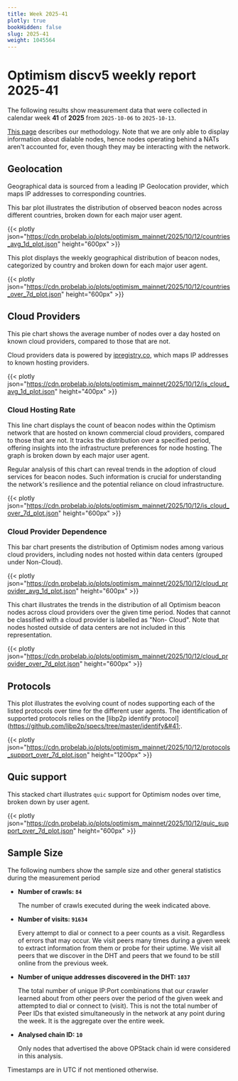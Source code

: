 ```yaml
---
title: Week 2025-41
plotly: true
bookHidden: false
slug: 2025-41
weight: 1045564
---
```


# Optimism discv5 weekly report 2025-41

The following results show measurement data that were collected in calendar week **41** of **2025** from `2025-10-06` to `2025-10-13`.

[This page](../methodology) describes our methodology. Note that we are only able to display information about dialable nodes, hence nodes operating behind a NATs aren't accounted for, even though they may be interacting with the network.


## Geolocation

Geographical data is sourced from a leading IP Geolocation provider, which maps IP addresses to corresponding countries.


This bar plot illustrates the distribution of observed beacon nodes across different countries, broken down for each major user agent.

{{< plotly json="https://cdn.probelab.io/plots/optimism_mainnet/2025/10/12/countries_avg_1d_plot.json" height="600px" >}}


This plot displays the weekly geographical distribution of beacon nodes, categorized by country and broken down for each major user agent.

{{< plotly json="https://cdn.probelab.io/plots/optimism_mainnet/2025/10/12/countries_over_7d_plot.json" height="600px" >}}


## Cloud Providers

This pie chart shows the average number of nodes over a day hosted on known cloud providers, compared to those that are not. 

Cloud providers data is powered by [ipregistry.co](https://ipregistry.co), which maps IP addresses to known hosting providers.

{{< plotly json="https://cdn.probelab.io/plots/optimism_mainnet/2025/10/12/is_cloud_avg_1d_plot.json" height="400px" >}}

### Cloud Hosting Rate

This line chart displays the count of beacon nodes within the Optimism network that are hosted on known commercial cloud providers, compared to those that are not. It tracks the distribution over a specified period, offering insights into the infrastructure preferences for node hosting. The graph is broken down by each major user agent.

Regular analysis of this chart can reveal trends in the adoption of cloud services for beacon nodes. Such information is crucial for understanding the network's resilience and the potential reliance on cloud infrastructure.

{{< plotly json="https://cdn.probelab.io/plots/optimism_mainnet/2025/10/12/is_cloud_over_7d_plot.json" height="600px" >}}

### Cloud Provider Dependence

This bar chart presents the distribution of Optimism nodes among various cloud providers, including nodes not hosted within data centers (grouped under Non-Cloud).

{{< plotly json="https://cdn.probelab.io/plots/optimism_mainnet/2025/10/12/cloud_provider_avg_1d_plot.json" height="600px" >}}

This chart illustrates the trends in the distribution of all Optimism beacon nodes across cloud providers over the given time period. Nodes that cannot be classified with a cloud provider is labelled as "Non-
Cloud". Note that nodes hosted outside of data centers are not included in this representation. 

{{< plotly json="https://cdn.probelab.io/plots/optimism_mainnet/2025/10/12/cloud_provider_over_7d_plot.json" height="600px" >}}


## Protocols

This plot illustrates the evolving count of nodes supporting each of the listed protocols over time for the different user agents. The identification of supported protocols relies on the [libp2p identify protocol]&#40;https://github.com/libp2p/specs/tree/master/identify&#41;.

{{< plotly json="https://cdn.probelab.io/plots/optimism_mainnet/2025/10/12/protocols_support_over_7d_plot.json" height="1200px" >}}


## Quic support

This stacked chart illustrates `quic` support for Optimism nodes over time, broken down by user agent.

{{< plotly json="https://cdn.probelab.io/plots/optimism_mainnet/2025/10/12/quic_support_over_7d_plot.json" height="600px" >}}


## Sample Size

The following numbers show the sample size and other general statistics during the measurement period

- **Number of crawls: `84`**
  
  The number of crawls executed during the week indicated above.

- **Number of visits: `91634`**

  Every attempt to dial or connect to a peer counts as a visit. Regardless of errors that may occur. We visit peers many times during a given week to extract information from them or probe for their uptime. We visit all peers that we discover in the DHT and peers that we found to be still online from the previous week.

- **Number of unique addresses discovered in the DHT: `1037`**

  The total number of unique IP:Port combinations that our crawler learned about from other peers over the period of the given week and attempted to dial or connect to (visit). This is not the total number of Peer IDs that existed simultaneously in the network at any point during the week. It is the aggregate over the entire week.

- **Analysed chain ID: `10`**
  
  Only nodes that advertised the above OPStack chain id were considered in this analysis.

Timestamps are in UTC if not mentioned otherwise.